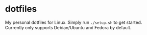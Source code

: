 # dotfiles
My personal dotfiles for Linux. Simply run `./setup.sh` to get started.
Currently only supports Debian/Ubuntu and Fedora by default.
